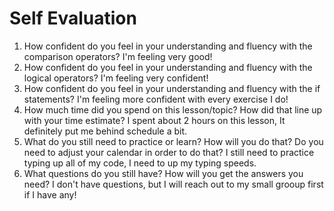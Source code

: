 # Self Evaluation

1. How confident do you feel in your understanding and fluency with the comparison operators?
I'm feeling very good!
1. How confident do you feel in your understanding and fluency with the logical operators?
I'm feeling very confident!
1. How confident do you feel in your understanding and fluency with the if statements?
I'm feeling more confident with every exercise I do!
1. How much time did you spend on this lesson/topic? How did that line up with your time estimate?
I spent about 2 hours on this lesson, It definitely put me behind schedule a bit.
1. What do you still need to practice or learn? How will you do that? Do you need to adjust your calendar
in order to do that?
I still need to practice typing up all of my code, I need to up my typing speeds.
1. What questions do you still have? How will you get the answers you need?
I don't have questions, but I will reach out to my small grooup first if I have any!